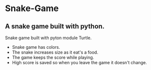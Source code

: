 # Snake-Game
## A snake game built with python.

Snake game built with pyton module Turtle.
- Snake game has colors.
- The snake increases size as it eat's a food.
- The game keeps the score while playing.
- High score is saved so when you leave the game it doesn't change.
